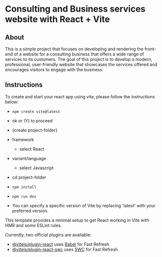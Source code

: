 # Consulting and Business services website with React + Vite

## About
This is a simple project that focuses on developing and rendering the front-end of a website for a consulting business that offers a wide range of services to its customers. The goal of this project is to develop a modern, professional, user-friendly website that showcases the services offered and encourages visitors to engage with the business.



## Instructions
To create and start your react app using vite, please follow the instructions below:
- `npm create vite@latest`
- ok or (Y) to proceed
- {create project-folder}
- framework
	- select React
- variant/language
	- select Javascript
- cd project-folder
- `npm install`
- `npm run dev`


- You can specify a specific version of Vite by replacing 'latest' with your preferred version.




This template provides a minimal setup to get React working in Vite with HMR and some ESLint rules.

Currently, two official plugins are available:

- [@vitejs/plugin-react](https://github.com/vitejs/vite-plugin-react/blob/main/packages/plugin-react/README.md) uses [Babel](https://babeljs.io/) for Fast Refresh
- [@vitejs/plugin-react-swc](https://github.com/vitejs/vite-plugin-react-swc) uses [SWC](https://swc.rs/) for Fast Refresh
